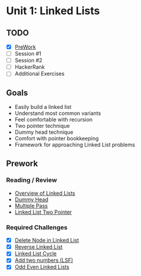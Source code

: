 # Unit 1: Linked Lists
## TODO
- [x] [PreWork](#PreWork)
- [ ] Session #1
- [ ] Session #2
- [ ] HackerRank
- [ ] Additional Exercises

## Goals
- Easily build a linked list
- Understand most common variants
- Feel comfortable with recursion
- Two pointer technique
- Dummy head technique
- Comfort with pointer bookkeeping
- Framework for approaching Linked List problems

## Prework
### Reading / Review
<ul>
<li><a href="https://guides.codepath.org/compsci/Linked-Lists">Overview of Linked Lists</a></li>
<li><a href="https://guides.codepath.org/compsci/Dummy-Head">Dummy Head</a></li>
<li><a href="https://guides.codepath.org/compsci/Multiple-Pass">Multiple Pass</a></li>
<li><a href="https://guides.codepath.org/compsci/Linked-List-Two-Pointer">Linked List Two Pointer</a></li>
</ul>

### Required Challenges
- [x] <a href="https://leetcode.com/problems/delete-node-in-a-linked-list">Delete Node in Linked List</a></li>
- [x] <a href="https://leetcode.com/problems/reverse-linked-list/">Reverse Linked List</a></li>
- [x] <a href="https://leetcode.com/problems/linked-list-cycle">Linked List Cycle</a></li>
- [x] <a href="https://leetcode.com/problems/add-two-numbers">Add two numbers (LSF)</a></li>
- [x] <a href="https://leetcode.com/problems/odd-even-linked-list">Odd Even Linked Lists</a></li>

